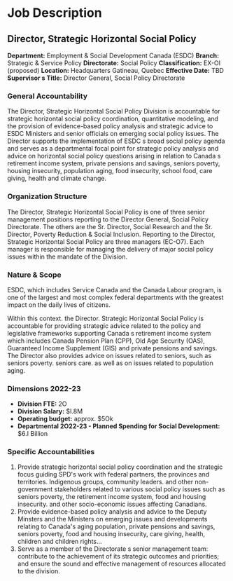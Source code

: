 # Job Description

## Director, Strategic Horizontal Social Policy

**Department:** Employment & Social Development Canada (ESDC)
**Branch:** Strategic & Service Policy
**Directorate:** Social Policy
**Classification:** EX-OI (proposed)
**Location:** Headquarters Gatineau, Quebec
**Effective Date:** TBD
**Supervisor s Title:** Director General, Social Policy Directorate

### General Accountability

The Director, Strategic Horizontal Social Policy Division is accountable for strategic horizontal social policy coordination, quantitative modeling, and the provision of evidence-based policy analysis and strategic advice to ESDC Ministers and senior officials on emerging social policy issues. The Director supports the implementation of ESDC s broad social policy agenda and serves as a departmental focal point for strategic policy analysis and advice on horizontal social policy questions arising in relation to Canada s retirement income system, private pensions and savings, seniors poverty, housing insecurity, population aging, food insecurity, school food, care giving, health and climate change.

### Organization Structure

The Director, Strategic Horizontal Social Policy is one of three senior management positions reporting to the Director General, Social Policy Directorate. The others are the Sr. Director, Social Research and the Sr. Director, Poverty Reduction & Social Inclusion. Reporting to the Director, Strategic Horizontal Social Policy are three managers (EC-O7). Each manager is responsible for managing the delivery of major social policy issues within the mandate of the Division.

### Nature & Scope

ESDC, which includes Service Canada and the Canada Labour program, is one of the largest and most complex federal departments with the greatest impact on the daily lives of citizens.

Within this context. the Director. Strategic Horizontal Social Policy is accountable for providing strategic advice related to the policy and legislative frameworks supporting Canada s retirement income system which includes Canada Pension Plan (CPP), Old Age Security (OAS), Guaranteed Income Supplement (GIS) and private pensions and savings. The Director also provides advice on issues related to seniors, such as seniors poverty. seniors care. as well as on issues related to population aging.

### Dimensions 2022-23

*   **Division FTE:** 2O
*   **Division Salary:** $I.8M
*   **Operating budget:** approx. $5Ok
*   **Departmental 2O22-23 - Planned Spending for Social Development:** $6.I Billion

### Specific Accountabilities

1.  Provide strategic horizontal social policy coordination and the strategic focus guiding SPD's work with federal partners, the provinces and territories. Indigenous groups, community leaders. and other non-government stakeholders related to various social policy issues such as seniors poverty, the retirement income system, food and housing insecurity. and other socio-economic issues affecting Canadians.
2.  Provide evidence-based policy analysis and advice to the Deputy Minsters and the Ministers on emerging issues and developments relating to Canada's aging population, private pensions and savings, seniors poverty, food and housing insecurity, care giving, health, children and children rights...
3.  Serve as a member of the Directorate s senior management team: contribute to the achievement of its strategic outcomes and priorities; and ensure the sound and effective management of resources allocated to the division.
